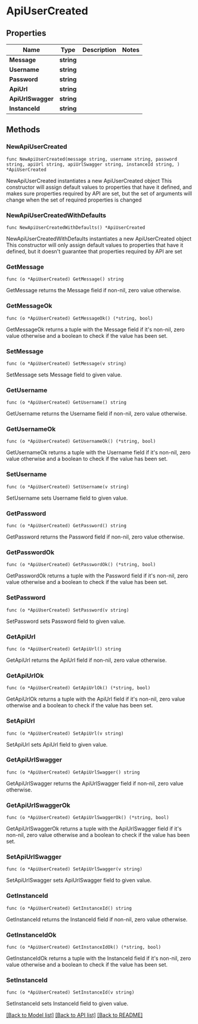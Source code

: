 # ApiUserCreated

## Properties

Name | Type | Description | Notes
------------ | ------------- | ------------- | -------------
**Message** | **string** |  | 
**Username** | **string** |  | 
**Password** | **string** |  | 
**ApiUrl** | **string** |  | 
**ApiUrlSwagger** | **string** |  | 
**InstanceId** | **string** |  | 

## Methods

### NewApiUserCreated

`func NewApiUserCreated(message string, username string, password string, apiUrl string, apiUrlSwagger string, instanceId string, ) *ApiUserCreated`

NewApiUserCreated instantiates a new ApiUserCreated object
This constructor will assign default values to properties that have it defined,
and makes sure properties required by API are set, but the set of arguments
will change when the set of required properties is changed

### NewApiUserCreatedWithDefaults

`func NewApiUserCreatedWithDefaults() *ApiUserCreated`

NewApiUserCreatedWithDefaults instantiates a new ApiUserCreated object
This constructor will only assign default values to properties that have it defined,
but it doesn't guarantee that properties required by API are set

### GetMessage

`func (o *ApiUserCreated) GetMessage() string`

GetMessage returns the Message field if non-nil, zero value otherwise.

### GetMessageOk

`func (o *ApiUserCreated) GetMessageOk() (*string, bool)`

GetMessageOk returns a tuple with the Message field if it's non-nil, zero value otherwise
and a boolean to check if the value has been set.

### SetMessage

`func (o *ApiUserCreated) SetMessage(v string)`

SetMessage sets Message field to given value.


### GetUsername

`func (o *ApiUserCreated) GetUsername() string`

GetUsername returns the Username field if non-nil, zero value otherwise.

### GetUsernameOk

`func (o *ApiUserCreated) GetUsernameOk() (*string, bool)`

GetUsernameOk returns a tuple with the Username field if it's non-nil, zero value otherwise
and a boolean to check if the value has been set.

### SetUsername

`func (o *ApiUserCreated) SetUsername(v string)`

SetUsername sets Username field to given value.


### GetPassword

`func (o *ApiUserCreated) GetPassword() string`

GetPassword returns the Password field if non-nil, zero value otherwise.

### GetPasswordOk

`func (o *ApiUserCreated) GetPasswordOk() (*string, bool)`

GetPasswordOk returns a tuple with the Password field if it's non-nil, zero value otherwise
and a boolean to check if the value has been set.

### SetPassword

`func (o *ApiUserCreated) SetPassword(v string)`

SetPassword sets Password field to given value.


### GetApiUrl

`func (o *ApiUserCreated) GetApiUrl() string`

GetApiUrl returns the ApiUrl field if non-nil, zero value otherwise.

### GetApiUrlOk

`func (o *ApiUserCreated) GetApiUrlOk() (*string, bool)`

GetApiUrlOk returns a tuple with the ApiUrl field if it's non-nil, zero value otherwise
and a boolean to check if the value has been set.

### SetApiUrl

`func (o *ApiUserCreated) SetApiUrl(v string)`

SetApiUrl sets ApiUrl field to given value.


### GetApiUrlSwagger

`func (o *ApiUserCreated) GetApiUrlSwagger() string`

GetApiUrlSwagger returns the ApiUrlSwagger field if non-nil, zero value otherwise.

### GetApiUrlSwaggerOk

`func (o *ApiUserCreated) GetApiUrlSwaggerOk() (*string, bool)`

GetApiUrlSwaggerOk returns a tuple with the ApiUrlSwagger field if it's non-nil, zero value otherwise
and a boolean to check if the value has been set.

### SetApiUrlSwagger

`func (o *ApiUserCreated) SetApiUrlSwagger(v string)`

SetApiUrlSwagger sets ApiUrlSwagger field to given value.


### GetInstanceId

`func (o *ApiUserCreated) GetInstanceId() string`

GetInstanceId returns the InstanceId field if non-nil, zero value otherwise.

### GetInstanceIdOk

`func (o *ApiUserCreated) GetInstanceIdOk() (*string, bool)`

GetInstanceIdOk returns a tuple with the InstanceId field if it's non-nil, zero value otherwise
and a boolean to check if the value has been set.

### SetInstanceId

`func (o *ApiUserCreated) SetInstanceId(v string)`

SetInstanceId sets InstanceId field to given value.



[[Back to Model list]](../README.md#documentation-for-models) [[Back to API list]](../README.md#documentation-for-api-endpoints) [[Back to README]](../README.md)


